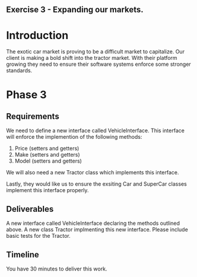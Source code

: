 ## Exercise 3 - Expanding our markets.

# Introduction
The exotic car market is proving to be a difficult market to capitalize. Our client is making a bold shift into the tractor market. With their platform growing they need to ensure their software systems enforce some stronger standards. 

# Phase 3
## Requirements
We need to define a new interface called VehicleInterface. This interface will enforce the implemention of the following methods:

1. Price (setters and getters)
2. Make (setters and getters)
3. Model (setters and getters)

We will also need a new Tractor class which implements this interface. 

Lastly, they would like us to ensure the exsiting Car and SuperCar classes implement this interface properly.

## Deliverables
A new interface called VehicleInterface declaring the methods outlined above. A new class Tractor implmenting this new interface. Please include basic tests for the Tractor.

## Timeline
You have 30 minutes to deliver this work.